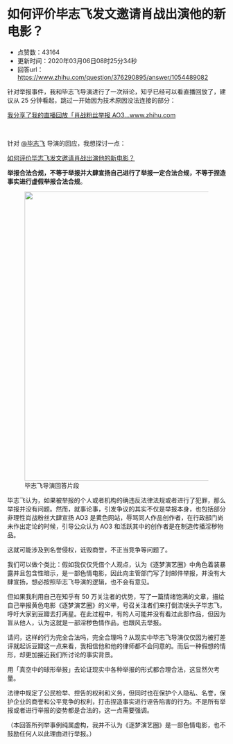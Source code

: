# 如何评价毕志飞发文邀请肖战出演他的新电影？
- 点赞数：43164
- 更新时间：2020年03月06日08时25分34秒
- 回答url：https://www.zhihu.com/question/376290895/answer/1054489082
<body>
 <p data-pid="Gbz8aMCw">针对举报事件，我和毕志飞导演进行了一次辩论，知乎已经可以看直播回放了，建议从 25 分钟看起，跳过一开始因为技术原因没法连接的部分：</p><a data-draft-node="block" data-draft-type="link-card" href="https://www.zhihu.com/pin/1219066943560630272" data-image="https://pic1.zhimg.com/zhihu-card-default.jpg" class="internal">我分享了我的直播回放「肖战粉丝举报 AO3…​www.zhihu.com</a>
 <p class="ztext-empty-paragraph"><br></p>
 <p data-pid="ukXni-Qo">针对 <a class="member_mention" href="https://www.zhihu.com/people/7b156f7634436738f01c2e8bd8992441" data-hash="7b156f7634436738f01c2e8bd8992441" data-hovercard="p$b$7b156f7634436738f01c2e8bd8992441">@毕志飞</a> 导演的回应，我想探讨一点：</p><a data-draft-node="block" data-draft-type="link-card" href="https://www.zhihu.com/question/376290895/answer/1053755130" class="internal">如何评价毕志飞发文邀请肖战出演他的新电影？</a>
 <p data-pid="xV39glGr"><b>举报合法合规，不等于举报并大肆宣扬自己进行了举报一定合法合规，不等于捏造事实进行虚假举报合法合规</b>。</p>
 <figure data-size="normal">
  <img src="https://pica.zhimg.com/50/v2-1bb4417dd4f7aff9eb28225dbb950329_720w.jpg?source=1940ef5c" data-rawwidth="667" data-rawheight="302" data-size="normal" data-original-token="v2-1bb4417dd4f7aff9eb28225dbb950329" data-default-watermark-src="https://picx.zhimg.com/50/v2-bad7daa34237ecc37e4d4eb7ff882f5d_720w.jpg?source=1940ef5c" class="origin_image zh-lightbox-thumb" width="667" data-original="https://picx.zhimg.com/v2-1bb4417dd4f7aff9eb28225dbb950329_r.jpg?source=1940ef5c">
  <figcaption>
   毕志飞导演回答片段
  </figcaption>
 </figure>
 <p data-pid="d5vDTUKy">毕志飞认为，如果被举报的个人或者机构的确违反法律法规或者进行了犯罪，那么举报并没有问题。然而，就事论事，引发争议的其实不仅是举报本身，也包括部分非理性肖战粉丝大肆宣扬 AO3 是黄色网站，辱骂同人作品创作者，在行政部门尚未作出定论的时候，引导公众认为 AO3 和活跃其中的创作者是在制造传播淫秽物品。</p>
 <p data-pid="f58X-_XF">这就可能涉及到名誉侵权，诋毁商誉，不正当竞争等问题了。</p>
 <p data-pid="J_hxTBgN">我们可以做个类比：假如我仅仅凭借个人观点，认为《逐梦演艺圈》中角色着装暴露并且包含性暗示，是一部色情电影，因此向主管部门写了封邮件举报，并没有大肆宣扬，想必按照毕志飞导演的逻辑，也不会有意见。</p>
 <p data-pid="AZOTRKiY">但如果我利用自己在知乎有 50 万关注者的优势，写了一篇情绪饱满的文章，描绘自己举报黄色电影《逐梦演艺圈》的义举，号召关注者们来打倒流氓头子毕志飞，呼吁大家到豆瓣去打两星。在此过程中，有的人可能并没有看过此部作品，但因为盲从他人，认为这就是一部淫秽色情作品，也跟风去举报。</p>
 <p data-pid="YyBZKZh5">请问，这样的行为完全合法吗，完全合理吗？从现实中毕志飞导演仅仅因为被打差评就起诉豆瓣这一点来看，我相信他和他的律师都不会同意的。而后一种假想的情形，却更加接近我们所讨论的事实背景。</p>
 <p data-pid="HRt8y7jO">用「真空中的球形举报」去论证现实中各种举报的形式都合理合法，这显然欠考量。</p>
 <p data-pid="OsIHQHMb">法律中规定了公民检举、控告的权利和义务，但同时也在保护个人隐私、名誉，保护企业的商誉和公平竞争的权利，打击捏造事实进行诬告陷害的行为。不是所有举报或者进行举报的姿势都是合法的，这一点需要强调。</p>
 <p data-pid="b7EpiihZ">（本回答所列举事例纯属虚构，我并不认为《逐梦演艺圈》是一部色情电影，也不鼓励任何人以此理由进行举报。）</p><a data-draft-node="block" data-draft-type="mcn-link-card" data-mcn-id="1218494364294696960"></a>
 <p></p>
</body>